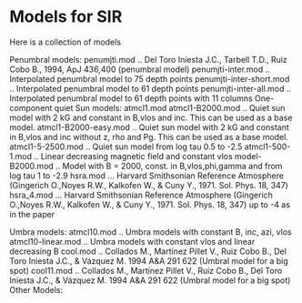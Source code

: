 # Models for SIR

Here is a collection of models


Penumbral models:
	penumjti.mod .. Del Toro Iniesta J.C., Tarbell T.D., Ruiz Cobo B., 
        	        1994, ApJ 436,400 
 			(penumbral model)
	penumjti-inter.mod .. Interpolated penumbral model to 75 depth points
	penumjti-inter-short.mod .. Interpolated penumbral model to 61 depth points
	penumjti-inter-all.mod .. Interpolated penumbral model to 61 depth points with 11 columns
One-component quiet Sun models:
	atmcl1.mod
        atmcl1-B2000.mod .. Quiet sun model with 2 kG and constant in B,vlos and inc. This can be used as a base model.
        atmcl1-B2000-easy.mod .. Quiet sun model with 2 kG and constant in B,vlos and inc without z, rho and Pg. This can be used as a base model.
	atmcl1-5-2500.mod .. Quiet sun model from log tau 0.5 to -2.5
	atmcl1-500-1.mod .. Linear decreasing magnetic field and constant vlos
	model-B2000.mod .. Model with B = 2000, const. in B,vlos,phi,gamma and from log tau 1 to -2.9
	hsra.mod   ...  Harvard Smithsonian Reference Atmosphere (Gingerich O.,Noyes R.W., Kalkofen W., & Cuny Y., 1971. Sol. Phys. 18, 347)
	hsra_4.mod   ...  Harvard Smithsonian Reference Atmosphere (Gingerich O.,Noyes R.W., Kalkofen W., & Cuny Y., 1971. Sol. Phys. 18, 347) up to -4 as in the paper
	

Umbra models:
	atmcl10.mod .. Umbra models with constant B, inc, azi, vlos
	atmcl10-linear.mod .. Umbra models with constant vlos and linear decreasing B
	cool.mod .. Collados M., Martínez Pillet V., Ruiz Cobo B., 
                  Del Toro Iniesta J.C., & Vázquez M. 1994 A&A 291 622 
                  (Umbral model for a big spot)
	cool11.mod .. Collados M., Martínez Pillet V., Ruiz Cobo B., 
                  Del Toro Iniesta J.C., & Vázquez M. 1994 A&A 291 622 
                  (Umbral model for a big spot)
Other Models:	
